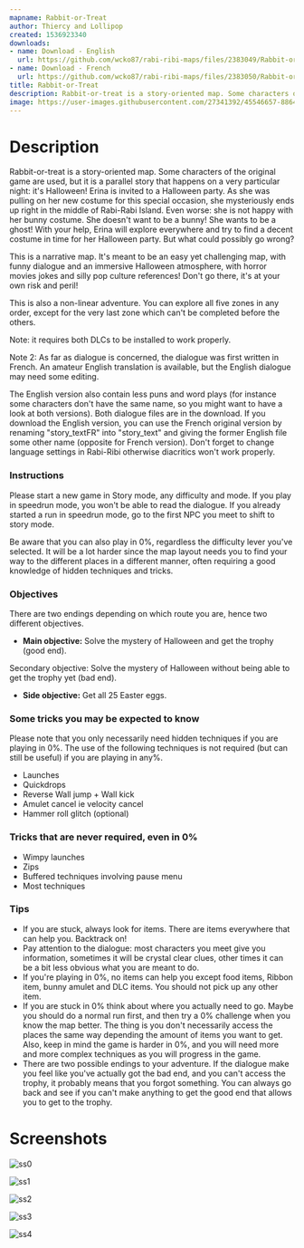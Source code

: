 ```yaml
---
mapname: Rabbit-or-Treat
author: Thiercy and Lollipop
created: 1536923340
downloads:
- name: Download - English
  url: https://github.com/wcko87/rabi-ribi-maps/files/2383049/Rabbit-or-treat_EN.zip
- name: Download - French
  url: https://github.com/wcko87/rabi-ribi-maps/files/2383050/Rabbit-or-treat_FR.zip
title: Rabbit-or-Treat
description: Rabbit-or-treat is a story-oriented map. Some characters of the original game are used, but it is a parallel story that happens on a very particular night - it's Halloween!
image: https://user-images.githubusercontent.com/27341392/45546657-8864c500-b850-11e8-989a-3b71baeb4571.png
---
```


# Description

Rabbit-or-treat is a story-oriented map. Some characters of the original game are used, but it is a parallel story that happens on a very particular night: it's Halloween! Erina is invited to a Halloween party. As she was pulling on her new costume for this special occasion, she mysteriously ends up right in the middle of Rabi-Rabi Island. Even worse: she is not happy with her bunny costume. She doesn't want to be a bunny! She wants to be a ghost! With your help, Erina will explore everywhere and try to find a decent costume in time for her Halloween party. But what could possibly go wrong?

This is a narrative map. It's meant to be an easy yet challenging map, with funny dialogue and an immersive Halloween atmosphere, with horror movies jokes and silly pop culture references! Don't go there, it's at your own risk and peril!

This is also a non-linear adventure. You can explore all five zones in any order, except for the very last zone which can't be completed before the others.

Note: it requires both DLCs to be installed to work properly. 

Note 2: As far as dialogue is concerned, the dialogue was first written in French. An amateur English translation is available, but the English dialogue may need some editing. 

The English version also contain less puns and word plays (for instance some characters don't have the same name, so you might want to have a look at both versions). Both dialogue files are in the download. If you download the English version, you can use the French original version by renaming "story_textFR" into "story_text" and giving the former English file some other name (opposite for French version). Don't forget to change language settings in Rabi-Ribi otherwise diacritics won't work properly. 

### Instructions

Please start a new game in Story mode, any difficulty and mode. If you play in speedrun mode, you won't be able to read the dialogue. If you already started a run in speedrun mode, go to the first NPC you meet to shift to story mode.

Be aware that you can also play in 0%, regardless the difficulty lever you've selected. It will be a lot harder since the map layout needs you to find your way to the different places in a different manner, often requiring a good knowledge of hidden techniques and tricks.


### Objectives

There are two endings depending on which route you are, hence two different objectives.
- **Main objective:** Solve the mystery of Halloween and get the trophy (good end).

Secondary objective: Solve the mystery of Halloween without being able to get the trophy yet (bad end).
- **Side objective:** Get all 25 Easter eggs.


### Some tricks you may be expected to know
Please note that you only necessarily need hidden techniques if you are playing in 0%. The use of the following techniques is not required (but can still be useful) if you are playing in any%.

- Launches
- Quickdrops
- Reverse Wall jump + Wall kick
- Amulet cancel ie velocity cancel
- Hammer roll glitch (optional)

### Tricks that are never required, even in 0%
- Wimpy launches
- Zips
- Buffered techniques involving pause menu
- Most techniques 
 
### Tips
- If you are stuck, always look for items. There are items everywhere that can help you. Backtrack on!
- Pay attention to the dialogue: most characters you meet give you information, sometimes it will be crystal clear clues, other times it can be a bit less obvious what you are meant to do.
- If you're playing in 0%, no items can help you except food items, Ribbon item, bunny amulet and DLC items. You should not pick up any other item. 
- If you are stuck in 0% think about where you actually need to go. Maybe you should do a normal run first, and then try a 0% challenge when you know the map better. The thing is you don't necessarily access the places the same way depending the amount of items you want to get. Also, keep in mind the game is harder in 0%, and you will need more and more complex techniques as you will progress in the game.
- There are two possible endings to your adventure. If the dialogue make you feel like you've actually got the bad end, and you can't access the trophy, it probably means that you forgot something. You can always go back and see if you can't make anything to get the good end that allows you to get to the trophy.

# Screenshots

![ss0](https://user-images.githubusercontent.com/27341392/45546657-8864c500-b850-11e8-989a-3b71baeb4571.png)

![ss1](https://user-images.githubusercontent.com/27341392/45546658-8864c500-b850-11e8-8e37-82308bae8b19.png)

![ss2](https://user-images.githubusercontent.com/27341392/45546659-8864c500-b850-11e8-95f0-a027b750a263.png)

![ss3](https://user-images.githubusercontent.com/27341392/45546660-88fd5b80-b850-11e8-9e55-f218c8ae1424.png)

![ss4](https://user-images.githubusercontent.com/27341392/45546662-88fd5b80-b850-11e8-8328-96ab4b4a0966.png)
